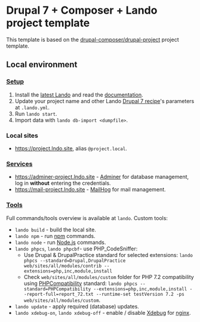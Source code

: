 # Drupal 7 + Composer + Lando project template

This template is based on the [drupal-composer/drupal-project](https://github.com/drupal-composer/drupal-project/tree/7.x) project template.

## Local environment

### [Setup](https://docs.lando.dev/basics/installation.html)

1. Install the [latest Lando](https://github.com/lando/lando/releases) and read the [documentation](https://docs.lando.dev/).
2. Update your project name and other Lando [Drupal 7 recipe](https://docs.lando.dev/config/drupal7.html)'s parameters at `.lando.yml`.
3. Run `lando start`.
4. Import data with `lando db-import <dumpfile>`.

### Local sites

- <https://project.lndo.site>, alias `@project.local`.

### [Services](https://docs.lando.dev/config/services.html)

- <https://adminer-project.lndo.site> - [Adminer](https://hub.docker.com/r/dehy/adminer/) for database management, log in **without** entering the credentials.
- <https://mail-project.lndo.site> - [MailHog](https://docs.lando.dev/config/mailhog.html) for mail management.

### [Tools](https://docs.lando.dev/config/tooling.html)

Full commands/tools overview is available at `lando`. Custom tools:

- `lando build` - build the local site.
- `lando npm` - run [npm](https://www.npmjs.com/) commands.
- `lando node` - run [Node.js](https://nodejs.org/) commands.
- `lando phpcs`, `lando phpcbf`- use PHP_CodeSniffer:
  - Use Drupal & DrupalPractice standard for selected extensions: `lando phpcs --standard=Drupal,DrupalPractice web/sites/all/modules/contrib --extensions=php,inc,module,install`
  - Check `web/sites/all/modules/custom` folder for PHP 7.2 compatibility using [PHPCompatibility](https://github.com/PHPCompatibility/PHPCompatibility) standard: `lando phpcs --standard=PHPCompatibility --extensions=php,inc,module,install --report-full=report_72.txt --runtime-set testVersion 7.2 -ps web/sites/all/modules/custom`.
- `lando update` - apply required (database) updates.
- `lando xdebug-on`, `lando xdebug-off` - enable / disable [Xdebug](https://xdebug.org/) for [nginx](https://nginx.org/en/).

